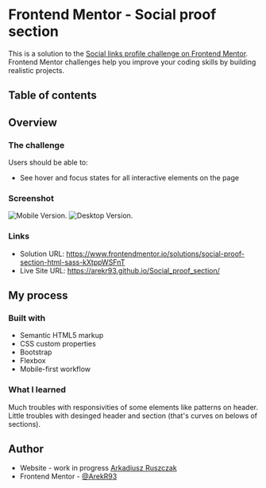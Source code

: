 # Frontend Mentor - Social proof section

This is a solution to the [Social links profile challenge on Frontend Mentor](https://www.frontendmentor.io/challenges/social-links-profile-UG32l9m6dQ). Frontend Mentor challenges help you improve your coding skills by building realistic projects. 

## Table of contents



## Overview

### The challenge

Users should be able to:

- See hover and focus states for all interactive elements on the page

### Screenshot

![Mobile Version.](./design/Mobile-version.png)
![Desktop Version.](./design/Desktop-version.png)


### Links

- Solution URL: https://www.frontendmentor.io/solutions/social-proof-section-html-sass-kXtppWSFnT
- Live Site URL: https://arekr93.github.io/Social_proof_section/

## My process

### Built with

- Semantic HTML5 markup
- CSS custom properties
- Bootstrap
- Flexbox
- Mobile-first workflow



### What I learned
Much troubles with responsivities of some elements like patterns on header. Little troubles with desinged header and section (that's curves on belows of sections).



## Author

- Website - work in progress [Arkadiusz Ruszczak](https://www.your-site.com)
- Frontend Mentor - [@ArekR93](https://www.frontendmentor.io/profile/ArekR93)

